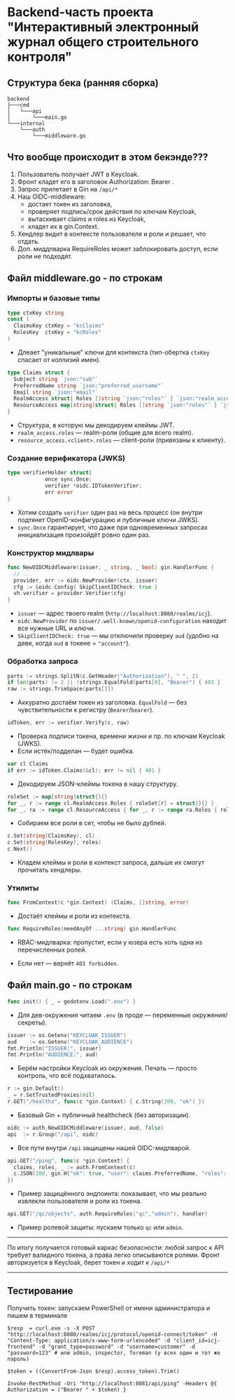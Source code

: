 # Backend-часть проекта "Интерактивный электронный журнал общего строительного контроля"

## Структура бека (ранняя сборка)
```
backend
├───cmd
│   └───api
│       └───main.go
└───internal
    └───auth
        └───middleware.go
```

## Что вообще происходит в этом бекэнде???

1. Пользователь получает JWT в Keycloak.
2. Фронт кладет его в заголовок Authorization: Bearer <token>.
3. Запрос прилетает в Gin на `/api/*`
4. Наш OIDC-middleware:
    - достает токен из заголовка,
    - проверяет подпись/срок действия по ключам Keycloak,
    - вытаскивает claims и roles из Keycloak,
    - кладет их в gin.Context.
5. Хендлер видит в контексте пользователя и роли и решает, что отдать.
6. Доп. миддлварка RequireRoles может заблокировать доступ, если роли не подходят.

## Файл middleware.go - по строкам
### Импорты и базовые типы

```go
type ctxKey string
const (
  ClaimsKey ctxKey = "kcClaims"
  RolesKey  ctxKey = "kcRoles"
)
```

- Длеает "уникальные" ключи для контекста (тип-обертка `ctxKey` спасает от коллизий имен).

```go
type Claims struct {
  Subject string `json:"sub"`
  PreferredName string `json:"preferred_username"`
  Email string `json:"email"`
  RealmAccess struct{ Roles []string `json:"roles"` } `json:"realm_access"`
  ResourceAccess map[string]struct{ Roles []string `json:"roles"` } `json:"resource_access"`
}
```

- Структура, в которую мы декодируем клеймы JWT.
- `realm_access.roles` — realm-роли (общие для всего realm).
- `resource_access.<client>.roles` — client-роли (привязаны к клиенту).

### Создание верификатора (JWKS)
```go
type verifierHolder struct{ 
            once sync.Once; 
            verifier *oidc.IDTokenVerifier; 
            err error 
}
```
- Хотим создать `verifier` один раз на весь процесс (он внутри подтянет OpenID-конфигурацию и публичные ключи JWKS).
- `sync.Once` гарантирует, что даже при одновременных запросах инициализация произойдёт ровно один раз.

### Конструктор мидлвары
```go
func NewOIDCMiddleware(issuer, _ string, _ bool) gin.HandlerFunc {
  // ...
  provider, err := oidc.NewProvider(ctx, issuer)
  cfg := &oidc.Config{ SkipClientIDCheck: true }
  vh.verifier = provider.Verifier(cfg)
}
```

- `issuer` — адрес твоего realm (`http://localhost:8080/realms/icj`).
- `oidc.NewProvider` по `issuer/.well-known/openid-configuration` находит все нужные URL и ключи.
- `SkipClientIDCheck: true` — мы отключили проверку `aud` (удобно на деве, когда `aud` в токене = `"account"`).

### Обработка запроса
```go
parts := strings.SplitN(c.GetHeader("Authorization"), " ", 2)
if len(parts) != 2 || !strings.EqualFold(parts[0], "Bearer") { 401 }
raw := strings.TrimSpace(parts[1])
```

- Аккуратно достаём токен из заголовка. `EqualFold` — без чувствительности к регистру (`Bearer`/`bearer`).

```go
idToken, err := verifier.Verify(c, raw)
```

- Проверка подписи токена, времени жизни и пр. по ключам Keycloak (JWKS).
- Если истёк/подделан — будет ошибка.

```go
var cl Claims
if err := idToken.Claims(&cl); err != nil { 401 }
```

- Декодируем JSON-клеймы токена в нашу структуру.

```go
roleSet := map[string]struct{}{}
for _, r := range cl.RealmAccess.Roles { roleSet[r] = struct{}{} }
for _, ra := range cl.ResourceAccess { for _, r := range ra.Roles { roleSet[r] = struct{}{} } }
```

- Собираем все роли в сет, чтобы не было дублей.

```go
c.Set(string(ClaimsKey), cl)
c.Set(string(RolesKey), roles)
c.Next()
```

- Кладем клеймы и роли в контекст запроса, дальше их смогут прочитать хендлеры.

### Утилиты
```go
func FromContext(c *gin.Context) (Claims, []string, error)
```
- Достаёт клеймы и роли из контекста.

```go
func RequireRoles(needAnyOf ...string) gin.HandlerFunc
```
- RBAC-мидлварка: пропустит, если у юзера есть хоть одна из перечисленных ролей.

- Если нет — вернёт `403 forbidden`.

## Файл main.go - по строкам
```go
func init() { _ = godotenv.Load(".env") }
```
- Для дев-окружения читаем `.env` (в проде — переменные окружения/секреты).

```go
issuer := os.Getenv("KEYCLOAK_ISSUER")
aud    := os.Getenv("KEYCLOAK_AUDIENCE")
fmt.Println("ISSUER:", issuer)
fmt.Println("AUDIENCE:", aud)
```
- Берём настройки Keycloak из окружения. Печать — просто контроль, что всё подхватилось.

```go
r := gin.Default()
_ = r.SetTrustedProxies(nil)
r.GET("/healthz", func(c *gin.Context) { c.String(200, "ok") })
```
- Базовый Gin + публичный healthcheck (без авторизации).

```go
oidc := auth.NewOIDCMiddleware(issuer, aud, false)
api  := r.Group("/api", oidc)
```
- Все пути внутри `/api` защищены нашей OIDC-мидлварой.

```go
api.GET("/ping", func(c *gin.Context) {
  claims, roles, _ := auth.FromContext(c)
  c.JSON(200, gin.H{"ok": true, "user": claims.PreferredName, "roles": roles, ...})
})
```
- Пример защищённого эндпоинта: показывает, что мы реально извлекли пользователя и роли из токена.

```go
api.GET("/qc/objects", auth.RequireRoles("qc","admin"), handler)
```
- Пример ролевой защиты: пускаем только `qc` или `admin`.

---
По итогу получается готовый каркас безопасности: любой запрос к API требует валидного токена, а права легко описываются ролями.
Фронт авторизуется в Keycloak, берет токен и ходит к `/api/*`

---

## Тестирование
Получить токен: запускаем PowerShell от имени администратора и пишем в терминале

```
$resp  = curl.exe -s -X POST "http://localhost:8080/realms/icj/protocol/openid-connect/token" -H "Content-Type: application/x-www-form-urlencoded" -d "client_id=icj-frontend" -d "grant_type=password" -d "username=customer" -d "password=123" # или admin, inspector, foreman (у всех один и тот же пароль)

$token = ((ConvertFrom-Json $resp).access_token).Trim()

Invoke-RestMethod -Uri "http://localhost:8081/api/ping" -Headers @{ Authorization = ("Bearer " + $token) }
```
